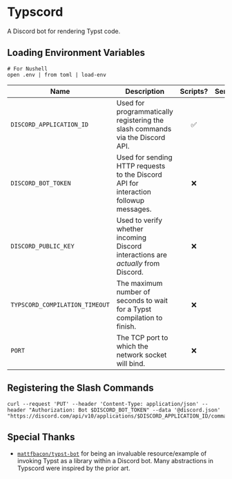 # Typscord

A Discord bot for rendering Typst code.

## Loading Environment Variables

```shell
# For Nushell
open .env | from toml | load-env
```

| **Name**                       | **Description**                                                                      | Scripts? | Server? |
| ------------------------------ | ------------------------------------------------------------------------------------ | :------: | :-----: |
| `DISCORD_APPLICATION_ID`       | Used for programmatically registering the slash commands via the Discord API.        |    ✅    |   ❌    |
| `DISCORD_BOT_TOKEN`            | Used for sending HTTP requests to the Discord API for interaction followup messages. |    ❌    |   ✅    |
| `DISCORD_PUBLIC_KEY`           | Used to verify whether incoming Discord interactions are _actually_ from Discord.    |    ❌    |   ✅    |
| `TYPSCORD_COMPILATION_TIMEOUT` | The maximum number of seconds to wait for a Typst compilation to finish.             |    ❌    |   ✅    |
| `PORT`                         | The TCP port to which the network socket will bind.                                  |    ❌    |   ✅    |

## Registering the Slash Commands

```shell
curl --request 'PUT' --header 'Content-Type: application/json' --header "Authorization: Bot $DISCORD_BOT_TOKEN" --data '@discord.json' "https://discord.com/api/v10/applications/$DISCORD_APPLICATION_ID/commands"
```

## Special Thanks

- [`mattfbacon/typst-bot`] for being an invaluable resource/example of invoking Typst as a library within a Discord bot. Many abstractions in Typscord were inspired by the prior art.

[`mattfbacon/typst-bot`]: https://github.com/mattfbacon/typst-bot

